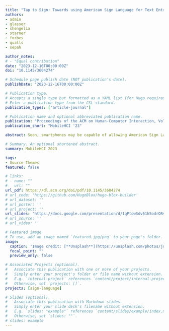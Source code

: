 ```yaml
---
title: "Tap to Sign: Towards using American Sign Language for Text Entry on Smartphones"
authors:
- admin
- glasser
- shengelia
- starner
- forbes
- qualls
- sepah

author_notes:
# - "Equal contribution"
date: "2023-12-16T00:00:00Z"
doi: "10.1145/3604274"

# Schedule page publish date (NOT publication's date).
publishDate: "2023-12-16T00:00:00Z"

# Publication type.
# Accepts a single type but formatted as a YAML list (for Hugo requirements).
# Enter a publication type from the CSL standard.
publication_types: ["article-journal"]

# Publication name and optional abbreviated publication name.
publication: "Proceedings of the ACM on Human-Computer Interaction, Volume (7) Issue (MHCI)"
publication_short: "MobileHCI '23"

abstract: Soon, smartphones may be capable of allowing American Sign Language (ASL) signing and/or fingerspelling for text entry. To explore the usefulness of this approach, we compared emulated fingerspelling recognition with a virtual keyboard for 12 Deaf participants. With practice, fingerspelling is faster (42.5 wpm), potentially has fewer errors (4.02% corrected error rate) and higher throughput (14.2 bits/second), and is as desired as virtual keyboard texting (31.9 wpm; 6.46% corrected error rate; 10.9 bits/second throughput). Our second study recruits another 12 Deaf users at the 2022 National Association for the Deaf conference to compare the walk-up usability of fingerspelling alone, signing, and virtual keyboard text entry for interacting with an emulated mobile assistant. Both signing and virtual keyboard text entry were preferred over fingerspelling.

# Summary. An optional shortened abstract.
summary: MobileHCI 2023

tags:
- Source Themes
featured: false

# links:
# - name: ""
#   url: ""
url_pdf: https://dl.acm.org/doi/pdf/10.1145/3604274
# url_code: 'https://github.com/HugoBlox/hugo-blox-builder'
# url_dataset: ''
# url_poster: ''
# url_project: ''
url_slides: 'https://docs.google.com/presentation/d/1qPtowSdv61h5odrORvFZah2Q7W98ZIr5RTFdApKjWeU/edit?usp=sharing'
# url_source: ''
# url_video: ''

# Featured image
# To use, add an image named `featured.jpg/png` to your page's folder. 
image:
  caption: 'Image credit: [**Unsplash**](https://unsplash.com/photos/jdD8gXaTZsc)'
  focal_point: ""
  preview_only: false

# Associated Projects (optional).
#   Associate this publication with one or more of your projects.
#   Simply enter your project's folder or file name without extension.
#   E.g. `internal-project` references `content/project/internal-project/index.md`.
#   Otherwise, set `projects: []`.
projects: [sign-language]

# Slides (optional).
#   Associate this publication with Markdown slides.
#   Simply enter your slide deck's filename without extension.
#   E.g. `slides: "example"` references `content/slides/example/index.md`.
#   Otherwise, set `slides: ""`.
# slides: example
---
```


<!-- {{% callout note %}}
Click the *Cite* button above to demo the feature to enable visitors to import publication metadata into their reference management software.
{{% /callout %}}

{{% callout note %}}
Create your slides in Markdown - click the *Slides* button to check out the example.
{{% /callout %}}

Add the publication's **full text** or **supplementary notes** here. You can use rich formatting such as including [code, math, and images](https://docs.hugoblox.com/content/writing-markdown-latex/). -->

